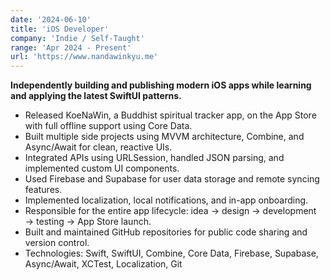 ```yaml
---
date: '2024-06-10'
title: 'iOS Developer'
company: 'Indie / Self-Taught'
range: 'Apr 2024 - Present'
url: 'https://www.nandawinkyu.me'
---
```


**Independently building and publishing modern iOS apps while learning and applying the latest SwiftUI patterns.**

- Released KoeNaWin, a Buddhist spiritual tracker app, on the App Store with full offline support using Core Data.
- Built multiple side projects using MVVM architecture, Combine, and Async/Await for clean, reactive UIs.
- Integrated APIs using URLSession, handled JSON parsing, and implemented custom UI components.
- Used Firebase and Supabase for user data storage and remote syncing features.
- Implemented localization, local notifications, and in-app onboarding.
- Responsible for the entire app lifecycle: idea → design → development → testing → App Store launch.
- Built and maintained GitHub repositories for public code sharing and version control.
- Technologies: Swift, SwiftUI, Combine, Core Data, Firebase, Supabase, Async/Await, XCTest, Localization, Git
